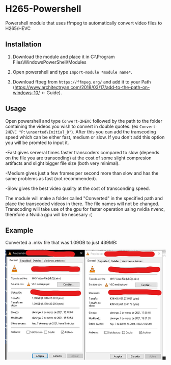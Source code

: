 # H265-Powershell

Powershell module that uses ffmpeg to automatically convert video files to H265/HEVC

## Installation

1. Download the module and place it in C:\Program Files\WindowsPowerShell\Modules

2. Open powershell and type `Import-module *module name*`.

3. Download ffpeg from `https://ffmpeg.org/` and add it to your Path (https://www.architectryan.com/2018/03/17/add-to-the-path-on-windows-10/ <- Guide).

## Usage

Open powershell and type `Convert-2HEVC` followed by the path to the folder containing the videos you wish to convert in double quotes. 
(ex `Convert-2HEVC "P:\unsorted\Initial_D"`). After this you can add the transcoding speed which can be either fast, medium or slow. If you don't add this option you will be promted to input it.

 -Fast gives serveral times faster transcoders compared to slow (depends on the file you are transcoding) at the cost of some slight compresion artifacts and slight bigger file size (both very minimal).

 -Medium gives just a few frames per second more than slow and has the same problems as fast (not recommended).

 -Slow gives the best video quality at the cost of transconding speed.

The module will make a folder called "Converted" in the specified path and place the transcoded videos in there. The file names will not be changed. Transcoding will take use of the gpu for faster operation using nvidia nvenc, therefore a Nvidia gpu will be necesary :(

## Example

Converted a .mkv file that was 1.09GB to just 439MB:

![exampleConversion](https://github.com/stlenx/Images/blob/main/ScriptDoesThePog_LI.jpg)
